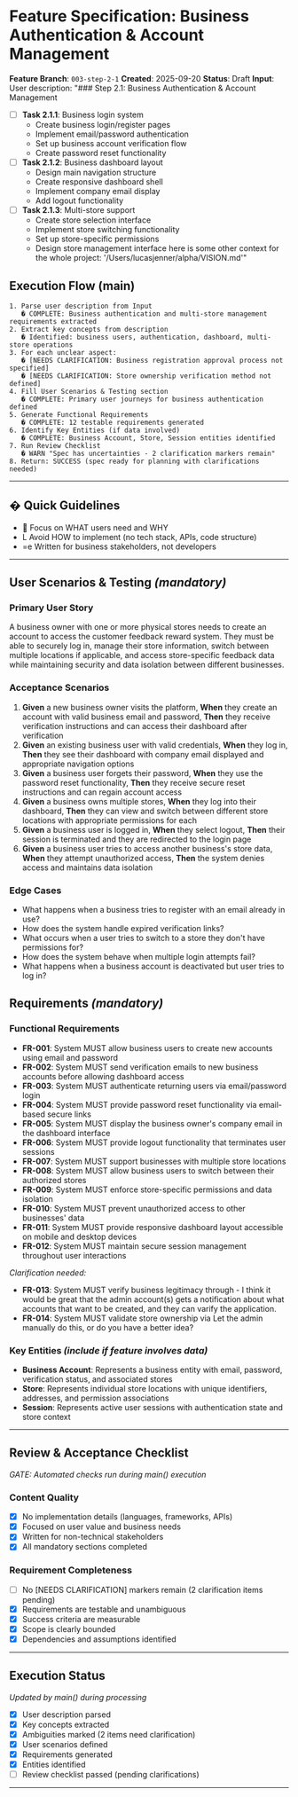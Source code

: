 # Feature Specification: Business Authentication & Account Management

**Feature Branch**: `003-step-2-1`
**Created**: 2025-09-20
**Status**: Draft
**Input**: User description: "### Step 2.1: Business Authentication & Account Management
- [ ] **Task 2.1.1**: Business login system
  - Create business login/register pages
  - Implement email/password authentication
  - Set up business account verification flow
  - Create password reset functionality
- [ ] **Task 2.1.2**: Business dashboard layout
  - Design main navigation structure
  - Create responsive dashboard shell
  - Implement company email display
  - Add logout functionality
- [ ] **Task 2.1.3**: Multi-store support
  - Create store selection interface
  - Implement store switching functionality
  - Set up store-specific permissions
  - Design store management interface
 here is some other context for the whole project: '/Users/lucasjenner/alpha/VISION.md'"

## Execution Flow (main)
```
1. Parse user description from Input
   � COMPLETE: Business authentication and multi-store management requirements extracted
2. Extract key concepts from description
   � Identified: business users, authentication, dashboard, multi-store operations
3. For each unclear aspect:
   � [NEEDS CLARIFICATION: Business registration approval process not specified]
   � [NEEDS CLARIFICATION: Store ownership verification method not defined]
4. Fill User Scenarios & Testing section
   � COMPLETE: Primary user journeys for business authentication defined
5. Generate Functional Requirements
   � COMPLETE: 12 testable requirements generated
6. Identify Key Entities (if data involved)
   � COMPLETE: Business Account, Store, Session entities identified
7. Run Review Checklist
   � WARN "Spec has uncertainties - 2 clarification markers remain"
8. Return: SUCCESS (spec ready for planning with clarifications needed)
```

---

## � Quick Guidelines
-  Focus on WHAT users need and WHY
- L Avoid HOW to implement (no tech stack, APIs, code structure)
- =e Written for business stakeholders, not developers

---

## User Scenarios & Testing *(mandatory)*

### Primary User Story
A business owner with one or more physical stores needs to create an account to access the customer feedback reward system. They must be able to securely log in, manage their store information, switch between multiple locations if applicable, and access store-specific feedback data while maintaining security and data isolation between different businesses.

### Acceptance Scenarios
1. **Given** a new business owner visits the platform, **When** they create an account with valid business email and password, **Then** they receive verification instructions and can access their dashboard after verification
2. **Given** an existing business user with valid credentials, **When** they log in, **Then** they see their dashboard with company email displayed and appropriate navigation options
3. **Given** a business user forgets their password, **When** they use the password reset functionality, **Then** they receive secure reset instructions and can regain account access
4. **Given** a business owns multiple stores, **When** they log into their dashboard, **Then** they can view and switch between different store locations with appropriate permissions for each
5. **Given** a business user is logged in, **When** they select logout, **Then** their session is terminated and they are redirected to the login page
6. **Given** a business user tries to access another business's store data, **When** they attempt unauthorized access, **Then** the system denies access and maintains data isolation

### Edge Cases
- What happens when a business tries to register with an email already in use?
- How does the system handle expired verification links?
- What occurs when a user tries to switch to a store they don't have permissions for?
- How does the system behave when multiple login attempts fail?
- What happens when a business account is deactivated but user tries to log in?

## Requirements *(mandatory)*

### Functional Requirements
- **FR-001**: System MUST allow business users to create new accounts using email and password
- **FR-002**: System MUST send verification emails to new business accounts before allowing dashboard access
- **FR-003**: System MUST authenticate returning users via email/password login
- **FR-004**: System MUST provide password reset functionality via email-based secure links
- **FR-005**: System MUST display the business owner's company email in the dashboard interface
- **FR-006**: System MUST provide logout functionality that terminates user sessions
- **FR-007**: System MUST support businesses with multiple store locations
- **FR-008**: System MUST allow business users to switch between their authorized stores
- **FR-009**: System MUST enforce store-specific permissions and data isolation
- **FR-010**: System MUST prevent unauthorized access to other businesses' data
- **FR-011**: System MUST provide responsive dashboard layout accessible on mobile and desktop devices
- **FR-012**: System MUST maintain secure session management throughout user interactions

*Clarification needed:*
- **FR-013**: System MUST verify business legitimacy through - I think it would be great that the admin account(s) gets a notification about what accounts that want to be created, and they can varify the application.
- **FR-014**: System MUST validate store ownership via Let the admin manually do this, or do you have a better idea?

### Key Entities *(include if feature involves data)*
- **Business Account**: Represents a business entity with email, password, verification status, and associated stores
- **Store**: Represents individual store locations with unique identifiers, addresses, and permission associations
- **Session**: Represents active user sessions with authentication state and store context

---

## Review & Acceptance Checklist
*GATE: Automated checks run during main() execution*

### Content Quality
- [x] No implementation details (languages, frameworks, APIs)
- [x] Focused on user value and business needs
- [x] Written for non-technical stakeholders
- [x] All mandatory sections completed

### Requirement Completeness
- [ ] No [NEEDS CLARIFICATION] markers remain (2 clarification items pending)
- [x] Requirements are testable and unambiguous
- [x] Success criteria are measurable
- [x] Scope is clearly bounded
- [x] Dependencies and assumptions identified

---

## Execution Status
*Updated by main() during processing*

- [x] User description parsed
- [x] Key concepts extracted
- [x] Ambiguities marked (2 items need clarification)
- [x] User scenarios defined
- [x] Requirements generated
- [x] Entities identified
- [ ] Review checklist passed (pending clarifications)

---
